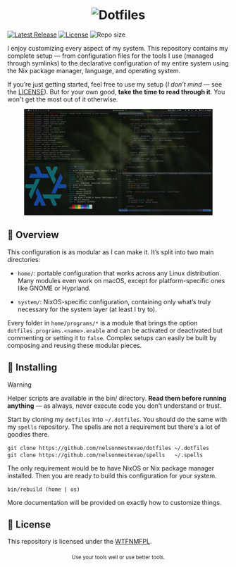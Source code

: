 [releases]: https://github.com/nelsonmestevao/dotfiles/releases/latest
[license]: #memo-license

<h1 align="center">
<picture>
  <source media="(prefers-color-scheme: dark)" srcset="/.github/header-LIGHT.png">
  <source media="(prefers-color-scheme: light)" srcset="/.github/header-DARK.png">
  <img alt="Dotfiles" src="/.github/header-DARK.png" width="750">
</picture>
</h1>

[![Latest Release](https://img.shields.io/github/release-pre/nelsonmestevao/dotfiles.svg?style=flat-square)][releases]
[![License](https://img.shields.io/github/license/nelsonmestevao/dotfiles?logo=WTFNMFPL&style=flat-square)][license]
![Repo size](https://img.shields.io/github/repo-size/nelsonmestevao/dotfiles.svg?style=flat-square)

I enjoy customizing every aspect of my system. This repository contains my
complete setup — from configuration files for the tools I use (managed through
symlinks) to the declarative configuration of my entire system using the Nix
package manager, language, and operating system.

If you’re just getting started, feel free to use my setup (_I don’t mind_ — see
the [LICENSE][license]). But for your own good, **take the time to read through
it**. You won't get the most out of it otherwise.

<div align="center">
  <img alt="screenshot" src=".github/screenshot.png" width="85%"/>
</div>

## 🧩 Overview

This configuration is as modular as I can make it. It’s split into two main
directories:

- `home/`: portable configuration that works across any Linux distribution. Many
modules even work on macOS, except for platform-specific ones like GNOME or
Hyprland.

- `system/`: NixOS-specific configuration, containing only what’s truly
necessary for the system layer (at least I try to).

Every folder in `home/programs/*` is a module that brings the option
`dotfiles.programs.<name>.enable` and can be activated or deactivated but commenting
or setting it to `false`. Complex setups can easily be built by composing and
reusing these modular pieces.

## 🚀 Installing

> [!WARNING]
> Helper scripts are available in the bin/ directory.
> **Read them before running anything** — as always, never execute code you don’t
understand or trust.

Start by cloning my `dotfiles` into `~/.dotfiles`. You should do the same with
my `spells` repository. The spells are not a requirement but there's a lot of
goodies there.

```shell
git clone https://github.com/nelsonmestevao/dotfiles ~/.dotfiles
git clone https://github.com/nelsonmestevao/spells   ~/.spells
```

The only requirement would be to have NixOS or Nix package manager installed.
Then you are ready to build this configuration for your system.

```shell
bin/rebuild (home | os)
```

More documentation will be provided on exactly how to customize things.

## 📄 License

This repository is licensed under the [WTFNMFPL](LICENSE.txt).

<div align="center">
  <sub>Use your tools well or use better tools.</sub>
</div>

